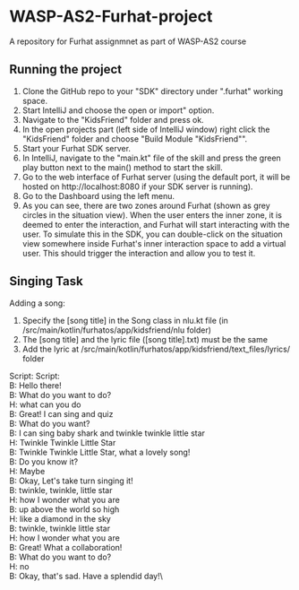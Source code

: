 # WASP-AS2-Furhat-project
A repository for Furhat assignmnet  as part of WASP-AS2 course

## Running the project

1. Clone the GitHub repo to your "SDK" directory under ".furhat" working space.
2. Start IntelliJ and choose the open or import" option.
3. Navigate to the "KidsFriend" folder and press ok.
4. In the open projects part (left side of IntelliJ window) right click the "KidsFriend" folder and choose "Build Module "KidsFriend"".
5. Start your Furhat SDK server.
5. In IntelliJ, navigate to the "main.kt" file of the skill and press the green play button next to the main() method to start the skill.
6. Go to the web interface of Furhat server (using the default port, it will be hosted on http://localhost:8080 if your SDK server is running).
7. Go to the Dashboard using the left menu.
8. As you can see, there are two zones around Furhat (shown as grey circles in the situation view). When the user enters the inner zone, it is deemed to enter the interaction, and Furhat will start interacting with the user. To simulate this in the SDK, you can double-click on the situation view somewhere inside Furhat's inner interaction space to add a virtual user. This should trigger the interaction and allow you to test it.

## Singing Task 

Adding a song:
1. Specify the [song title] in the Song class in nlu.kt file (in /src/main/kotlin/furhatos/app/kidsfriend/nlu folder)
2. The [song title] and the lyric file ([song title].txt) must be the same
3. Add the lyric at /src/main/kotlin/furhatos/app/kidsfriend/text_files/lyrics/ folder


Script:
Script:\
B: Hello there!\
B: What do you want to do?\
H: what can you do\
B: Great! I can sing and quiz\
B: What do you want?\
B: I can sing baby shark and twinkle twinkle little star\
H: Twinkle Twinkle Little Star\
B: Twinkle Twinkle Little Star, what a lovely song!\
B: Do you know it?\
H: Maybe\
B: Okay, Let's take turn singing it!\
B: twinkle, twinkle, little star\
H: how I wonder what you are\
B: up above the world so high\
H: like a diamond in the sky\
B: twinkle, twinkle little star\
H: how I wonder what you are\
B: Great! What a collaboration!\
B: What do you want to do?\
H: no\
B: Okay, that's sad. Have a splendid day!\

